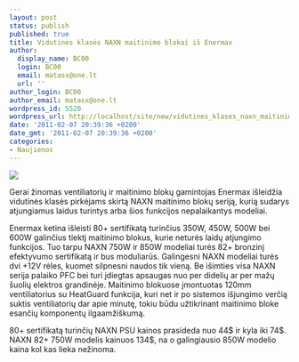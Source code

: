 ```yaml
---
layout: post
status: publish
published: true
title: Vidutinės klasės NAXN maitinimo blokai iš Enermax
author:
  display_name: BC00
  login: BC00
  email: matasx@one.lt
  url: ''
author_login: BC00
author_email: matasx@one.lt
wordpress_id: 5520
wordpress_url: http://localhost/site/new/vidutines_klases_naxn_maitinimo_blokai_is_enermax/
date: '2011-02-07 20:39:36 +0200'
date_gmt: '2011-02-07 20:39:36 +0200'
categories:
- Naujienos
---
```

<div class="imgright"><img src="http://www.part.lt/img/78289e7cf3f750a1be3b1ccc125cb7dd187.jpg"  /></div>
<p>Gerai žinomas ventiliatorių ir maitinimo blokų gamintojas Enermax išleidžia vidutinės klasės pirkėjams skirtą NAXN maitinimo blokų seriją, kurią sudarys atjungiamus laidus turintys arba šios funkcijos nepalaikantys modeliai.</p>
<p>Enermax ketina išleisti 80+ sertifikatą turinčius 350W, 450W, 500W bei 600W galinčius tiektį maitinimo blokus, kurie neturės laidų atjungimo funkcijos. Tuo tarpu NAXN 750W ir 850W modeliai turės 82+ bronzinį efektyvumo sertifikatą ir bus moduliarūs. Galingesni NAXN modeliai turės dvi +12V rėles, kuomet silpnesni naudos tik vieną. Be išimties visa NAXN serija palaiko PFC bei turi įdiegtas apsaugas nuo per didelių ar per mažų šuolių elektros grandinėje. Maitinimo blokuose įmontuotas 120mm ventiliatorius su HeatGuard funkcija, kuri net ir po sistemos išjungimo verčią suktis ventiliatorių dar apie minutę, tokiu būdu užtikrinant maitinimo bloke esančių komponentų ilgaamžiškumą.</p>
<p>80+ sertifikatą turinčių NAXN PSU kainos prasideda nuo 44$ ir kyla iki 74$. NAXN 82+ 750W modelis kainuos 134$, na o galingiausio 850W modelio kaina kol kas lieka nežinoma.</p>

